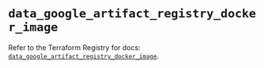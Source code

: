 # `data_google_artifact_registry_docker_image`

Refer to the Terraform Registry for docs: [`data_google_artifact_registry_docker_image`](https://registry.terraform.io/providers/hashicorp/google/6.42.0/docs/data-sources/artifact_registry_docker_image).
